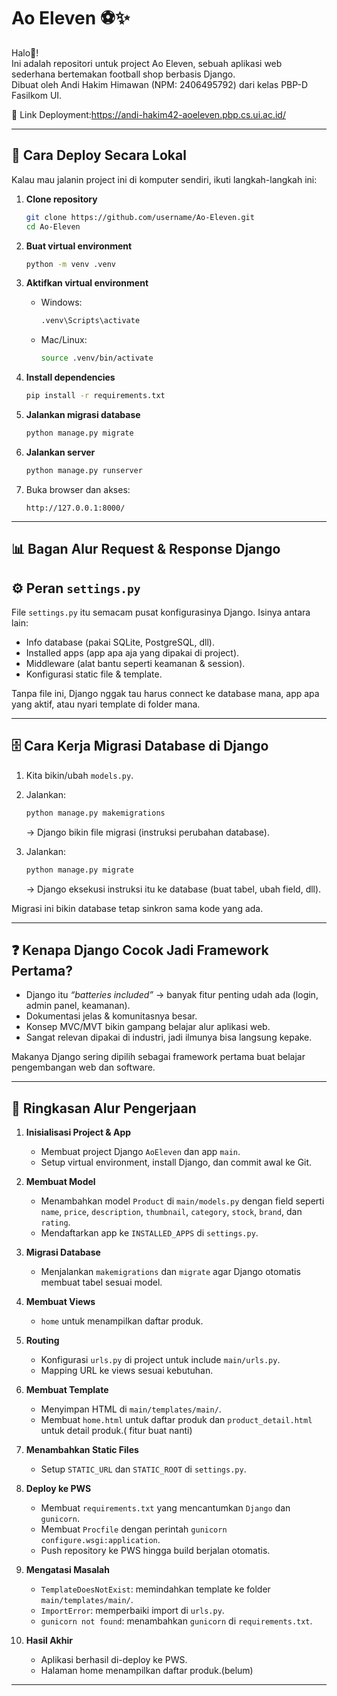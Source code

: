# Ao Eleven ⚽✨

Halo👀!  
Ini adalah repositori untuk project Ao Eleven, sebuah aplikasi web sederhana bertemakan football shop berbasis Django.  
Dibuat oleh Andi Hakim Himawan (NPM: 2406495792) dari kelas PBP-D Fasilkom UI.  

🔗 Link Deployment:https://andi-hakim42-aoeleven.pbp.cs.ui.ac.id/

---

## 🚀 Cara Deploy Secara Lokal

Kalau mau jalanin project ini di komputer sendiri, ikuti langkah-langkah ini:

1. **Clone repository**
   ```bash
   git clone https://github.com/username/Ao-Eleven.git
   cd Ao-Eleven

2. **Buat virtual environment**

   ```bash
   python -m venv .venv
   ```

3. **Aktifkan virtual environment**

   * Windows:

     ```bash
     .venv\Scripts\activate
     ```
   * Mac/Linux:

     ```bash
     source .venv/bin/activate
     ```

4. **Install dependencies**

   ```bash
   pip install -r requirements.txt
   ```

5. **Jalankan migrasi database**

   ```bash
   python manage.py migrate
   ```

6. **Jalankan server**

   ```bash
   python manage.py runserver
   ```

7. Buka browser dan akses:

   ```
   http://127.0.0.1:8000/
   ```

---

## 📊 Bagan Alur Request & Response Django


## ⚙️ Peran `settings.py`

File `settings.py` itu semacam pusat konfigurasinya Django.
Isinya antara lain:

* Info database (pakai SQLite, PostgreSQL, dll).
* Installed apps (app apa aja yang dipakai di project).
* Middleware (alat bantu seperti keamanan & session).
* Konfigurasi static file & template.

Tanpa file ini, Django nggak tau harus connect ke database mana, app apa yang aktif, atau nyari template di folder mana.

---

## 🗄️ Cara Kerja Migrasi Database di Django

1. Kita bikin/ubah `models.py`.
2. Jalankan:

   ```bash
   python manage.py makemigrations
   ```

   → Django bikin file migrasi (instruksi perubahan database).
3. Jalankan:

   ```bash
   python manage.py migrate
   ```

   → Django eksekusi instruksi itu ke database (buat tabel, ubah field, dll).

Migrasi ini bikin database tetap sinkron sama kode yang ada.

---

## ❓ Kenapa Django Cocok Jadi Framework Pertama?

* Django itu *“batteries included”* → banyak fitur penting udah ada (login, admin panel, keamanan).
* Dokumentasi jelas & komunitasnya besar.
* Konsep MVC/MVT bikin gampang belajar alur aplikasi web.
* Sangat relevan dipakai di industri, jadi ilmunya bisa langsung kepake.

Makanya Django sering dipilih sebagai framework pertama buat belajar pengembangan web dan software.

---
## 📌 Ringkasan Alur Pengerjaan

1. **Inisialisasi Project & App**
   - Membuat project Django `AoEleven` dan app `main`.
   - Setup virtual environment, install Django, dan commit awal ke Git.

2. **Membuat Model**
   - Menambahkan model `Product` di `main/models.py` dengan field seperti `name`, `price`, `description`, `thumbnail`, `category`, `stock`, `brand`, dan `rating`.
   - Mendaftarkan app ke `INSTALLED_APPS` di `settings.py`.

3. **Migrasi Database**
   - Menjalankan `makemigrations` dan `migrate` agar Django otomatis membuat tabel sesuai model.

4. **Membuat Views**
   - `home` untuk menampilkan daftar produk.

5. **Routing**
   - Konfigurasi `urls.py` di project untuk include `main/urls.py`.
   - Mapping URL ke views sesuai kebutuhan.

6. **Membuat Template**
   - Menyimpan HTML di `main/templates/main/`.
   - Membuat `home.html` untuk daftar produk dan `product_detail.html` untuk detail produk.( fitur buat nanti)

7. **Menambahkan Static Files**
   - Setup `STATIC_URL` dan `STATIC_ROOT` di `settings.py`.

8. **Deploy ke PWS**
   - Membuat `requirements.txt` yang mencantumkan `Django` dan `gunicorn`.
   - Membuat `Procfile` dengan perintah `gunicorn configure.wsgi:application`.
   - Push repository ke PWS hingga build berjalan otomatis.

9. **Mengatasi Masalah**
   - `TemplateDoesNotExist`: memindahkan template ke folder `main/templates/main/`.
   - `ImportError`: memperbaiki import di `urls.py`.
   - `gunicorn not found`: menambahkan `gunicorn` di `requirements.txt`.

10. **Hasil Akhir**
    - Aplikasi berhasil di-deploy ke PWS.
    - Halaman home menampilkan daftar produk.(belum)

---

